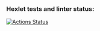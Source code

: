 ### Hexlet tests and linter status:
[![Actions Status](https://github.com/popochok/frontend-project-46/actions/workflows/hexlet-check.yml/badge.svg)](https://github.com/popochok/frontend-project-46/actions)